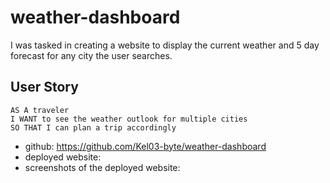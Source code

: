 # weather-dashboard

I was tasked in creating a website to display the current weather and 5 day forecast for any city the user searches.

## User Story

```
AS A traveler
I WANT to see the weather outlook for multiple cities
SO THAT I can plan a trip accordingly
```

* github: https://github.com/Kel03-byte/weather-dashboard
* deployed website:
* screenshots of the deployed website: